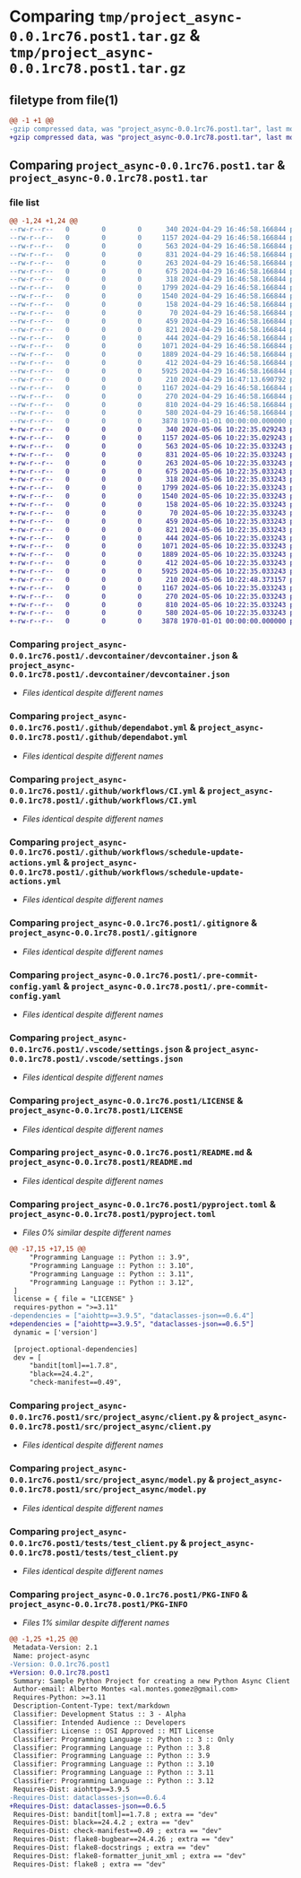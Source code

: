 # Comparing `tmp/project_async-0.0.1rc76.post1.tar.gz` & `tmp/project_async-0.0.1rc78.post1.tar.gz`

## filetype from file(1)

```diff
@@ -1 +1 @@
-gzip compressed data, was "project_async-0.0.1rc76.post1.tar", last modified: Fri Jan  1 00:00:00 2016, max compression
+gzip compressed data, was "project_async-0.0.1rc78.post1.tar", last modified: Fri Jan  1 00:00:00 2016, max compression
```

## Comparing `project_async-0.0.1rc76.post1.tar` & `project_async-0.0.1rc78.post1.tar`

### file list

```diff
@@ -1,24 +1,24 @@
--rw-r--r--   0        0        0      340 2024-04-29 16:46:58.166844 project_async-0.0.1rc76.post1/.devcontainer/Dockerfile
--rw-r--r--   0        0        0     1157 2024-04-29 16:46:58.166844 project_async-0.0.1rc76.post1/.devcontainer/devcontainer.json
--rw-r--r--   0        0        0      563 2024-04-29 16:46:58.166844 project_async-0.0.1rc76.post1/.github/dependabot.yml
--rw-r--r--   0        0        0      831 2024-04-29 16:46:58.166844 project_async-0.0.1rc76.post1/.github/workflows/CI.yml
--rw-r--r--   0        0        0      263 2024-04-29 16:46:58.166844 project_async-0.0.1rc76.post1/.github/workflows/publish.yml
--rw-r--r--   0        0        0      675 2024-04-29 16:46:58.166844 project_async-0.0.1rc76.post1/.github/workflows/schedule-update-actions.yml
--rw-r--r--   0        0        0      318 2024-04-29 16:46:58.166844 project_async-0.0.1rc76.post1/.github/workflows/semantic-pr-check.yml
--rw-r--r--   0        0        0     1799 2024-04-29 16:46:58.166844 project_async-0.0.1rc76.post1/.gitignore
--rw-r--r--   0        0        0     1540 2024-04-29 16:46:58.166844 project_async-0.0.1rc76.post1/.pre-commit-config.yaml
--rw-r--r--   0        0        0      158 2024-04-29 16:46:58.166844 project_async-0.0.1rc76.post1/.pypirc
--rw-r--r--   0        0        0       70 2024-04-29 16:46:58.166844 project_async-0.0.1rc76.post1/.vscode/extensions.json
--rw-r--r--   0        0        0      459 2024-04-29 16:46:58.166844 project_async-0.0.1rc76.post1/.vscode/launch.json
--rw-r--r--   0        0        0      821 2024-04-29 16:46:58.166844 project_async-0.0.1rc76.post1/.vscode/settings.json
--rw-r--r--   0        0        0      444 2024-04-29 16:46:58.166844 project_async-0.0.1rc76.post1/CODE_OF_CONDUCT.md
--rw-r--r--   0        0        0     1071 2024-04-29 16:46:58.166844 project_async-0.0.1rc76.post1/LICENSE
--rw-r--r--   0        0        0     1889 2024-04-29 16:46:58.166844 project_async-0.0.1rc76.post1/README.md
--rw-r--r--   0        0        0      412 2024-04-29 16:46:58.166844 project_async-0.0.1rc76.post1/SUPPORT.md
--rw-r--r--   0        0        0     5925 2024-04-29 16:46:58.166844 project_async-0.0.1rc76.post1/pyproject.toml
--rw-r--r--   0        0        0      210 2024-04-29 16:47:13.690792 project_async-0.0.1rc76.post1/src/project_async/__init__.py
--rw-r--r--   0        0        0     1167 2024-04-29 16:46:58.166844 project_async-0.0.1rc76.post1/src/project_async/client.py
--rw-r--r--   0        0        0      270 2024-04-29 16:46:58.166844 project_async-0.0.1rc76.post1/src/project_async/errors.py
--rw-r--r--   0        0        0      810 2024-04-29 16:46:58.166844 project_async-0.0.1rc76.post1/src/project_async/model.py
--rw-r--r--   0        0        0      580 2024-04-29 16:46:58.166844 project_async-0.0.1rc76.post1/tests/test_client.py
--rw-r--r--   0        0        0     3878 1970-01-01 00:00:00.000000 project_async-0.0.1rc76.post1/PKG-INFO
+-rw-r--r--   0        0        0      340 2024-05-06 10:22:35.029243 project_async-0.0.1rc78.post1/.devcontainer/Dockerfile
+-rw-r--r--   0        0        0     1157 2024-05-06 10:22:35.029243 project_async-0.0.1rc78.post1/.devcontainer/devcontainer.json
+-rw-r--r--   0        0        0      563 2024-05-06 10:22:35.033243 project_async-0.0.1rc78.post1/.github/dependabot.yml
+-rw-r--r--   0        0        0      831 2024-05-06 10:22:35.033243 project_async-0.0.1rc78.post1/.github/workflows/CI.yml
+-rw-r--r--   0        0        0      263 2024-05-06 10:22:35.033243 project_async-0.0.1rc78.post1/.github/workflows/publish.yml
+-rw-r--r--   0        0        0      675 2024-05-06 10:22:35.033243 project_async-0.0.1rc78.post1/.github/workflows/schedule-update-actions.yml
+-rw-r--r--   0        0        0      318 2024-05-06 10:22:35.033243 project_async-0.0.1rc78.post1/.github/workflows/semantic-pr-check.yml
+-rw-r--r--   0        0        0     1799 2024-05-06 10:22:35.033243 project_async-0.0.1rc78.post1/.gitignore
+-rw-r--r--   0        0        0     1540 2024-05-06 10:22:35.033243 project_async-0.0.1rc78.post1/.pre-commit-config.yaml
+-rw-r--r--   0        0        0      158 2024-05-06 10:22:35.033243 project_async-0.0.1rc78.post1/.pypirc
+-rw-r--r--   0        0        0       70 2024-05-06 10:22:35.033243 project_async-0.0.1rc78.post1/.vscode/extensions.json
+-rw-r--r--   0        0        0      459 2024-05-06 10:22:35.033243 project_async-0.0.1rc78.post1/.vscode/launch.json
+-rw-r--r--   0        0        0      821 2024-05-06 10:22:35.033243 project_async-0.0.1rc78.post1/.vscode/settings.json
+-rw-r--r--   0        0        0      444 2024-05-06 10:22:35.033243 project_async-0.0.1rc78.post1/CODE_OF_CONDUCT.md
+-rw-r--r--   0        0        0     1071 2024-05-06 10:22:35.033243 project_async-0.0.1rc78.post1/LICENSE
+-rw-r--r--   0        0        0     1889 2024-05-06 10:22:35.033243 project_async-0.0.1rc78.post1/README.md
+-rw-r--r--   0        0        0      412 2024-05-06 10:22:35.033243 project_async-0.0.1rc78.post1/SUPPORT.md
+-rw-r--r--   0        0        0     5925 2024-05-06 10:22:35.033243 project_async-0.0.1rc78.post1/pyproject.toml
+-rw-r--r--   0        0        0      210 2024-05-06 10:22:48.373157 project_async-0.0.1rc78.post1/src/project_async/__init__.py
+-rw-r--r--   0        0        0     1167 2024-05-06 10:22:35.033243 project_async-0.0.1rc78.post1/src/project_async/client.py
+-rw-r--r--   0        0        0      270 2024-05-06 10:22:35.033243 project_async-0.0.1rc78.post1/src/project_async/errors.py
+-rw-r--r--   0        0        0      810 2024-05-06 10:22:35.033243 project_async-0.0.1rc78.post1/src/project_async/model.py
+-rw-r--r--   0        0        0      580 2024-05-06 10:22:35.033243 project_async-0.0.1rc78.post1/tests/test_client.py
+-rw-r--r--   0        0        0     3878 1970-01-01 00:00:00.000000 project_async-0.0.1rc78.post1/PKG-INFO
```

### Comparing `project_async-0.0.1rc76.post1/.devcontainer/devcontainer.json` & `project_async-0.0.1rc78.post1/.devcontainer/devcontainer.json`

 * *Files identical despite different names*

### Comparing `project_async-0.0.1rc76.post1/.github/dependabot.yml` & `project_async-0.0.1rc78.post1/.github/dependabot.yml`

 * *Files identical despite different names*

### Comparing `project_async-0.0.1rc76.post1/.github/workflows/CI.yml` & `project_async-0.0.1rc78.post1/.github/workflows/CI.yml`

 * *Files identical despite different names*

### Comparing `project_async-0.0.1rc76.post1/.github/workflows/schedule-update-actions.yml` & `project_async-0.0.1rc78.post1/.github/workflows/schedule-update-actions.yml`

 * *Files identical despite different names*

### Comparing `project_async-0.0.1rc76.post1/.gitignore` & `project_async-0.0.1rc78.post1/.gitignore`

 * *Files identical despite different names*

### Comparing `project_async-0.0.1rc76.post1/.pre-commit-config.yaml` & `project_async-0.0.1rc78.post1/.pre-commit-config.yaml`

 * *Files identical despite different names*

### Comparing `project_async-0.0.1rc76.post1/.vscode/settings.json` & `project_async-0.0.1rc78.post1/.vscode/settings.json`

 * *Files identical despite different names*

### Comparing `project_async-0.0.1rc76.post1/LICENSE` & `project_async-0.0.1rc78.post1/LICENSE`

 * *Files identical despite different names*

### Comparing `project_async-0.0.1rc76.post1/README.md` & `project_async-0.0.1rc78.post1/README.md`

 * *Files identical despite different names*

### Comparing `project_async-0.0.1rc76.post1/pyproject.toml` & `project_async-0.0.1rc78.post1/pyproject.toml`

 * *Files 0% similar despite different names*

```diff
@@ -17,15 +17,15 @@
     "Programming Language :: Python :: 3.9",
     "Programming Language :: Python :: 3.10",
     "Programming Language :: Python :: 3.11",
     "Programming Language :: Python :: 3.12",
 ]
 license = { file = "LICENSE" }
 requires-python = ">=3.11"
-dependencies = ["aiohttp==3.9.5", "dataclasses-json==0.6.4"]
+dependencies = ["aiohttp==3.9.5", "dataclasses-json==0.6.5"]
 dynamic = ['version']
 
 [project.optional-dependencies]
 dev = [
     "bandit[toml]==1.7.8",
     "black==24.4.2",
     "check-manifest==0.49",
```

### Comparing `project_async-0.0.1rc76.post1/src/project_async/client.py` & `project_async-0.0.1rc78.post1/src/project_async/client.py`

 * *Files identical despite different names*

### Comparing `project_async-0.0.1rc76.post1/src/project_async/model.py` & `project_async-0.0.1rc78.post1/src/project_async/model.py`

 * *Files identical despite different names*

### Comparing `project_async-0.0.1rc76.post1/tests/test_client.py` & `project_async-0.0.1rc78.post1/tests/test_client.py`

 * *Files identical despite different names*

### Comparing `project_async-0.0.1rc76.post1/PKG-INFO` & `project_async-0.0.1rc78.post1/PKG-INFO`

 * *Files 1% similar despite different names*

```diff
@@ -1,25 +1,25 @@
 Metadata-Version: 2.1
 Name: project-async
-Version: 0.0.1rc76.post1
+Version: 0.0.1rc78.post1
 Summary: Sample Python Project for creating a new Python Async Client for a new API
 Author-email: Alberto Montes <al.montes.gomez@gmail.com>
 Requires-Python: >=3.11
 Description-Content-Type: text/markdown
 Classifier: Development Status :: 3 - Alpha
 Classifier: Intended Audience :: Developers
 Classifier: License :: OSI Approved :: MIT License
 Classifier: Programming Language :: Python :: 3 :: Only
 Classifier: Programming Language :: Python :: 3.8
 Classifier: Programming Language :: Python :: 3.9
 Classifier: Programming Language :: Python :: 3.10
 Classifier: Programming Language :: Python :: 3.11
 Classifier: Programming Language :: Python :: 3.12
 Requires-Dist: aiohttp==3.9.5
-Requires-Dist: dataclasses-json==0.6.4
+Requires-Dist: dataclasses-json==0.6.5
 Requires-Dist: bandit[toml]==1.7.8 ; extra == "dev"
 Requires-Dist: black==24.4.2 ; extra == "dev"
 Requires-Dist: check-manifest==0.49 ; extra == "dev"
 Requires-Dist: flake8-bugbear==24.4.26 ; extra == "dev"
 Requires-Dist: flake8-docstrings ; extra == "dev"
 Requires-Dist: flake8-formatter_junit_xml ; extra == "dev"
 Requires-Dist: flake8 ; extra == "dev"
```


